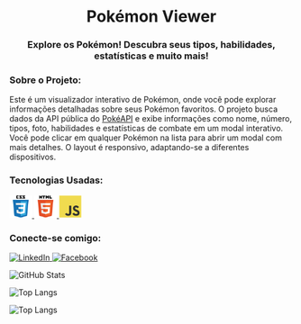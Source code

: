 <h1 align="center">Pokémon Viewer</h1>
<h3 align="center">Explore os Pokémon! Descubra seus tipos, habilidades, estatísticas e muito mais!</h3>

<h3 align="left">Sobre o Projeto:</h3>
<p align="left">Este é um visualizador interativo de Pokémon, onde você pode explorar informações detalhadas sobre seus Pokémon favoritos. O projeto busca dados da API pública do <a href="https://pokeapi.co/" target="_blank" rel="noreferrer">PokéAPI</a> e exibe informações como nome, número, tipos, foto, habilidades e estatísticas de combate em um modal interativo. Você pode clicar em qualquer Pokémon na lista para abrir um modal com mais detalhes. O layout é responsivo, adaptando-se a diferentes dispositivos.</p>

<h3 align="left">Tecnologias Usadas:</h3>
<p align="left">
  <a href="https://www.w3schools.com/css/" target="_blank" rel="noreferrer">
    <img src="https://raw.githubusercontent.com/devicons/devicon/master/icons/css3/css3-original-wordmark.svg" alt="css3" width="40" height="40"/>
  </a>  
  <a href="https://www.w3.org/html/" target="_blank" rel="noreferrer">
    <img src="https://raw.githubusercontent.com/devicons/devicon/master/icons/html5/html5-original-wordmark.svg" alt="html5" width="40" height="40"/>
  </a>
  <a href="https://developer.mozilla.org/en-US/docs/Web/JavaScript" target="_blank" rel="noreferrer">
    <img src="https://raw.githubusercontent.com/devicons/devicon/master/icons/javascript/javascript-original.svg" alt="javascript" width="40" height="40"/>
  </a>
</p>

<h3 align="left">Conecte-se comigo:</h3>
<p align="left">
  <a href="https://linkedin.com/in/seu-usuario" target="_blank">
    <img src="https://img.shields.io/badge/LinkedIn-0077B5?style=for-the-badge&logo=linkedin&logoColor=white" alt="LinkedIn"/>
  </a>
  <a href="https://facebook.com/seu-usuario" target="_blank">
    <img src="https://img.shields.io/badge/Facebook-1877F2?style=for-the-badge&logo=facebook&logoColor=white" alt="Facebook"/>
  </a>
</p>

![GitHub Stats](https://github-readme-stats.vercel.app/api?username=seu-usuario&theme=transparent&bg_color=0D1117&border_color=39FF14&show_icons=true&icon_color=30A3DC&title_color=00FFFF&text_color=FFFFFF)

![Top Langs](https://github-readme-stats-git-masterrstaa-rickstaa.vercel.app/api/top-langs/?username=seu-usuario&bg_color=0D1117&border_color=39FF14&title_color=00FFFF&text_color=FFFFFF)

![Top Langs](https://github-readme-stats-git-masterrstaa-rickstaa.vercel.app/api/top-langs/?username=seu-usuario&layout=compact&bg_color=0D1117&border_color=39FF14&title_color=00FFFF&text_color=FFFFFF)

 
